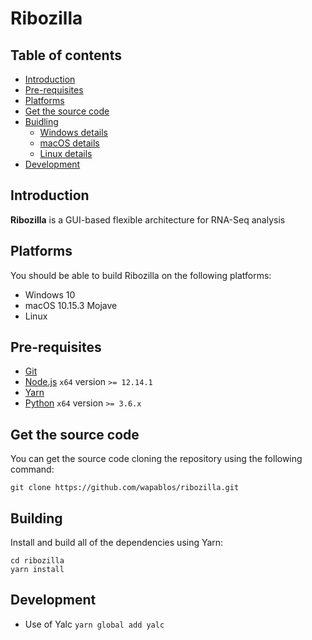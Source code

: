 # Ribozilla

## Table of contents

* [Introduction](#introduction)
* [Pre-requisites](#pre-requisites)
* [Platforms](#platforms)
* [Get the source code](#get-the-source-code)
* [Buidling](#building)
  * [Windows details](#windows-details)
  * [macOS details](#macos-details)
  * [Linux details](#linux-details)
* [Development](#development)

## Introduction

**Ribozilla** is a GUI-based flexible architecture for RNA-Seq analysis

## Platforms
You should be able to build Ribozilla on the following platforms:

* Windows 10
* macOS 10.15.3 Mojave
* Linux

## Pre-requisites

* [Git](https://git-scm.com/)
* [Node.js](https://nodejs.org/en/) `x64` version `>= 12.14.1`
* [Yarn](https://classic.yarnpkg.com/en/docs/install)
* [Python](https://www.python.org/) `x64` version `>= 3.6.x`

## Get the source code

  You can get the source code cloning the repository using the following command:

    git clone https://github.com/wapablos/ribozilla.git

## Building

Install and build all of the dependencies using Yarn:

    cd ribozilla
    yarn install

## Development

* Use of Yalc
  `yarn global add yalc`
